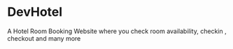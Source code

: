 # DevHotel
A Hotel Room Booking Website where you check room availability, checkin , checkout and many more
